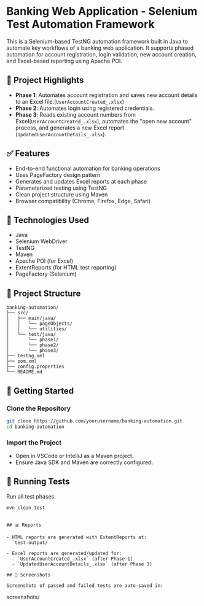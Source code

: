 # Banking Web Application - Selenium Test Automation Framework

This is a Selenium-based TestNG automation framework built in Java to automate key workflows of a banking web application. It supports phased automation for account registration, login validation, new account creation, and Excel-based reporting using Apache POI.

## 📌 Project Highlights

- **Phase 1**: Automates account registration and saves new account details to an Excel file.(`UserAccountCreated_.xlsx`)
- **Phase 2**: Automates login using registered credentials.
- **Phase 3**: Reads existing account numbers from Excel(`UserAccountCreated_.xlsx`), automates the "open new account" process, and generates a new Excel report (`UpdatedUserAccountDetails_.xlsx`).

## ✅ Features

- End-to-end functional automation for banking operations
- Uses PageFactory design pattern
- Generates and updates Excel reports at each phase
- Parameterized testing using TestNG
- Clean project structure using Maven
- Browser compatibility (Chrome, Firefox, Edge, Safari)

## 🔧 Technologies Used

- Java
- Selenium WebDriver
- TestNG
- Maven
- Apache POI (for Excel)
- ExtentReports (for HTML test reporting)
- PageFactory (Selenium)

## 📁 Project Structure

```
banking-automation/
├── src/
│   ├── main/java/
│   │   └── pageObjects/
│   │   └── utilities/
│   └── test/java/
│       └── phase1/
│       └── phase2/
│       └── phase3/
├── testng.xml
├── pom.xml
├── config.properties
└── README.md
```

## 🚀 Getting Started

### Clone the Repository

```bash
git clone https://github.com/yourusername/banking-automation.git
cd banking-automation
```

### Import the Project

- Open in VSCode or IntelliJ as a Maven project.
- Ensure Java SDK and Maven are correctly configured.

## 🧪 Running Tests

Run all test phases:

```bash
mvn clean test
```

```

## 📊 Reports

- HTML reports are generated with ExtentReports at:  
  `test-output/

- Excel reports are generated/updated for:
  - `UserAccountCreated_.xlsx` (after Phase 1)
  - `UpdatedUserAccountDetails_.xlsx` (after Phase 3)

## 📸 Screenshots

Screenshots of passed and failed tests are auto-saved in:
```
screenshots/
```
